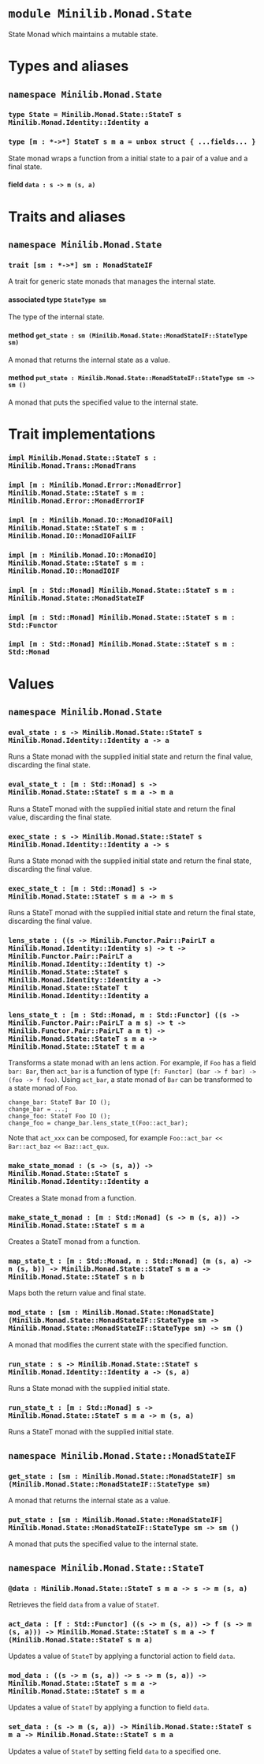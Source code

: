 # `module Minilib.Monad.State`

State Monad which maintains a mutable state.

# Types and aliases

## `namespace Minilib.Monad.State`

### `type State = Minilib.Monad.State::StateT s Minilib.Monad.Identity::Identity a`

### `type [m : *->*] StateT s m a = unbox struct { ...fields... }`

State monad wraps a function from a initial state to a pair of a value and a final state.

#### field `data : s -> m (s, a)`

# Traits and aliases

## `namespace Minilib.Monad.State`

### `trait [sm : *->*] sm : MonadStateIF`

A trait for generic state monads that manages the internal state.

#### associated type `StateType sm`

The type of the internal state.

#### method `get_state : sm (Minilib.Monad.State::MonadStateIF::StateType sm)`

A monad that returns the internal state as a value.

#### method `put_state : Minilib.Monad.State::MonadStateIF::StateType sm -> sm ()`

A monad that puts the specified value to the internal state.

# Trait implementations

### `impl Minilib.Monad.State::StateT s : Minilib.Monad.Trans::MonadTrans`

### `impl [m : Minilib.Monad.Error::MonadError] Minilib.Monad.State::StateT s m : Minilib.Monad.Error::MonadErrorIF`

### `impl [m : Minilib.Monad.IO::MonadIOFail] Minilib.Monad.State::StateT s m : Minilib.Monad.IO::MonadIOFailIF`

### `impl [m : Minilib.Monad.IO::MonadIO] Minilib.Monad.State::StateT s m : Minilib.Monad.IO::MonadIOIF`

### `impl [m : Std::Monad] Minilib.Monad.State::StateT s m : Minilib.Monad.State::MonadStateIF`

### `impl [m : Std::Monad] Minilib.Monad.State::StateT s m : Std::Functor`

### `impl [m : Std::Monad] Minilib.Monad.State::StateT s m : Std::Monad`

# Values

## `namespace Minilib.Monad.State`

### `eval_state : s -> Minilib.Monad.State::StateT s Minilib.Monad.Identity::Identity a -> a`

Runs a State monad with the supplied initial state and return the final value, discarding the final state.

### `eval_state_t : [m : Std::Monad] s -> Minilib.Monad.State::StateT s m a -> m a`

Runs a StateT monad with the supplied initial state and return the final value, discarding the final state.

### `exec_state : s -> Minilib.Monad.State::StateT s Minilib.Monad.Identity::Identity a -> s`

Runs a State monad with the supplied initial state and return the final state, discarding the final value.

### `exec_state_t : [m : Std::Monad] s -> Minilib.Monad.State::StateT s m a -> m s`

Runs a StateT monad with the supplied initial state and return the final state, discarding the final value.

### `lens_state : ((s -> Minilib.Functor.Pair::PairLT a Minilib.Monad.Identity::Identity s) -> t -> Minilib.Functor.Pair::PairLT a Minilib.Monad.Identity::Identity t) -> Minilib.Monad.State::StateT s Minilib.Monad.Identity::Identity a -> Minilib.Monad.State::StateT t Minilib.Monad.Identity::Identity a`

### `lens_state_t : [m : Std::Monad, m : Std::Functor] ((s -> Minilib.Functor.Pair::PairLT a m s) -> t -> Minilib.Functor.Pair::PairLT a m t) -> Minilib.Monad.State::StateT s m a -> Minilib.Monad.State::StateT t m a`

Transforms a state monad with an lens action.
For example, if `Foo` has a field `bar: Bar`, then `act_bar` is a function of type
`[f: Functor] (bar -> f bar) -> (foo -> f foo)`.
Using `act_bar`, a state monad of `Bar` can be transformed to a state monad of `Foo`.
```
change_bar: StateT Bar IO ();
change_bar = ...;
change_foo: StateT Foo IO ();
change_foo = change_bar.lens_state_t(Foo::act_bar);
```
Note that `act_xxx` can be composed, for example `Foo::act_bar << Bar::act_baz << Baz::act_qux`.

### `make_state_monad : (s -> (s, a)) -> Minilib.Monad.State::StateT s Minilib.Monad.Identity::Identity a`

Creates a State monad from a function.

### `make_state_t_monad : [m : Std::Monad] (s -> m (s, a)) -> Minilib.Monad.State::StateT s m a`

Creates a StateT monad from a function.

### `map_state_t : [m : Std::Monad, n : Std::Monad] (m (s, a) -> n (s, b)) -> Minilib.Monad.State::StateT s m a -> Minilib.Monad.State::StateT s n b`

Maps both the return value and final state.

### `mod_state : [sm : Minilib.Monad.State::MonadState] (Minilib.Monad.State::MonadStateIF::StateType sm -> Minilib.Monad.State::MonadStateIF::StateType sm) -> sm ()`

A monad that modifies the current state with the specified function.

### `run_state : s -> Minilib.Monad.State::StateT s Minilib.Monad.Identity::Identity a -> (s, a)`

Runs a State monad with the supplied initial state.

### `run_state_t : [m : Std::Monad] s -> Minilib.Monad.State::StateT s m a -> m (s, a)`

Runs a StateT monad with the supplied initial state.

## `namespace Minilib.Monad.State::MonadStateIF`

### `get_state : [sm : Minilib.Monad.State::MonadStateIF] sm (Minilib.Monad.State::MonadStateIF::StateType sm)`

A monad that returns the internal state as a value.

### `put_state : [sm : Minilib.Monad.State::MonadStateIF] Minilib.Monad.State::MonadStateIF::StateType sm -> sm ()`

A monad that puts the specified value to the internal state.

## `namespace Minilib.Monad.State::StateT`

### `@data : Minilib.Monad.State::StateT s m a -> s -> m (s, a)`

Retrieves the field `data` from a value of `StateT`.

### `act_data : [f : Std::Functor] ((s -> m (s, a)) -> f (s -> m (s, a))) -> Minilib.Monad.State::StateT s m a -> f (Minilib.Monad.State::StateT s m a)`

Updates a value of `StateT` by applying a functorial action to field `data`.

### `mod_data : ((s -> m (s, a)) -> s -> m (s, a)) -> Minilib.Monad.State::StateT s m a -> Minilib.Monad.State::StateT s m a`

Updates a value of `StateT` by applying a function to field `data`.

### `set_data : (s -> m (s, a)) -> Minilib.Monad.State::StateT s m a -> Minilib.Monad.State::StateT s m a`

Updates a value of `StateT` by setting field `data` to a specified one.